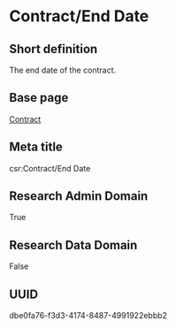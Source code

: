 # Contract/End Date
## Short definition
The end date of the contract.
## Base page
[Contract](https://github.com/EuroCRIS/CASRAI-Dictionairies/blob/main/Objects/Contract.md)
## Meta title
csr:Contract/End Date
## Research Admin Domain
True
## Research Data Domain
False
## UUID
dbe0fa76-f3d3-4174-8487-4991922ebbb2
